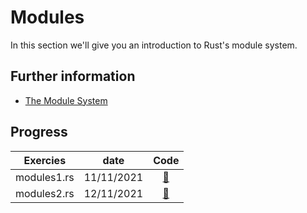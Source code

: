 # Modules

In this section we'll give you an introduction to Rust's module system.

## Further information

- [The Module System](https://doc.rust-lang.org/book/ch07-00-managing-growing-projects-with-packages-crates-and-modules.html)

## Progress
| Exercies          | date  | Code |
| :---------------: | :-------: | :---------: |
| modules1.rs | 11/11/2021    | [:link:](./moules1.md) |
| modules2.rs | 12/11/2021    | [:link:](./moules2.md) |